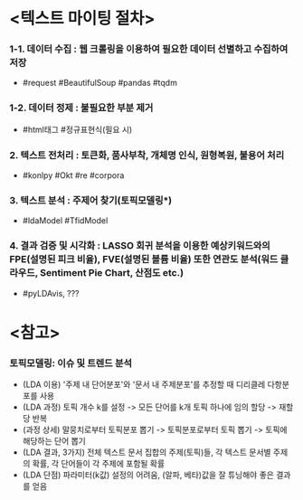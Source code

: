 # <텍스트 마이팅 절차> 
### 1-1. 데이터 수집 : 웹 크롤링을 이용하여 필요한 데이터 선별하고 수집하여 저장 
- #request #BeautifulSoup #pandas #tqdm
### 1-2. 데이터 정제 : 불필요한 부분 제거 
- #html태그 #정규표현식(필요 시)
### 2. 텍스트 전처리 : 토큰화, 품사부착, 개체명 인식, 원형복원, 불용어 처리 
- #konlpy #Okt #re #corpora 
### 3. 텍스트 분석 : 주제어 찾기(토픽모델링*) 
- #ldaModel #TfidModel
### 4. 결과 검증 및 시각화 : LASSO 회귀 분석을 이용한 예상키워드와의 FPE(설명된 피크 비율), FVE(설명된 볼륨 비율) 또한 연관도 분석(워드 클라우드, Sentiment Pie Chart, 산점도 etc.) 
- #pyLDAvis, ???

# <참고>
### 토픽모델링: 이슈 및 트렌드 분석 
- (LDA 이용) '주제 내 단어분포'와 '문서 내 주제분포'를 추정할 때 디리클레 다항분포를 사용
- (LDA 과정) 토픽 개수 k를 설정 -> 모든 단어를 k개 토픽 하나에 임의 할당 -> 재할당 반복
- (과정 상세) 말뭉치로부터 토픽분포 뽑기 -> 토픽분포로부터 토픽 뽑기 -> 토픽에 해당하는 단어 뽑기
- (LDA 결과, 3가지) 전체 텍스트 문서 집합의 주제(토픽)들, 각 텍스트 문서별 주제의 확률,
각 단어들이 각 주제에 포함될 확률
- (LDA 단점) 파라미터(k값) 설정의 어려움, (알파, 베타)값을 잘 튜닝해야 좋은 결과를 얻음
